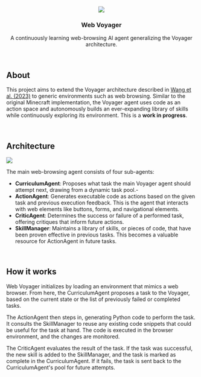 <!--- Banner -->
<br />
<p align="center">
<a href="#"><img src="https://i.ibb.co/7pKLTjw/image.png"></a>
<h3 align="center">Web Voyager</h3>
<p align="center">A continuously learning web-browsing AI agent generalizing the Voyager architecture.</p>


<!--- About --><br />
## About

This project aims to extend the Voyager architecture described in [Wang et al. (2023)](https://arxiv.org/abs/2305.16291) to generic environments such as web browsing.
Similar to the original Minecraft implementation, the Voyager agent uses code as an action space and autonomously builds an ever-expanding library of skills while continuously exploring its environment. This is a **work in progress**.

<!--- Architecture --><br />
## Architecture
<a href="#"><img src="https://github.com/MineDojo/Voyager/blob/main/images/pull.png?raw=true"></a>

The main web-browsing agent consists of four sub-agents:

- **CurriculumAgent**: Proposes what task the main Voyager agent should attempt next, drawing from a dynamic task pool.-
-  **ActionAgent**: Generates executable code as actions based on the given task and previous execution feedback. This is the agent that interacts with web elements like buttons, forms, and navigational elements.
- **CriticAgent**: Determines the success or failure of a performed task, offering critiques that inform future actions.
- **SkillManager**: Maintains a library of skills, or pieces of code, that have been proven effective in previous tasks. This becomes a valuable resource for ActionAgent in future tasks.

<!--- How it works --><br />
## How it works
Web Voyager initializes by loading an environment that mimics a web browser. From here, the CurriculumAgent proposes a task to the Voyager, based on the current state or the list of previously failed or completed tasks.

The ActionAgent then steps in, generating Python code to perform the task. It consults the SkillManager to reuse any existing code snippets that could be useful for the task at hand.
The code is executed in the browser environment, and the changes are monitored.

The CriticAgent evaluates the result of the task. If the task was successful, the new skill is added to the SkillManager, and the task is marked as complete in the CurriculumAgent.
If it fails, the task is sent back to the CurriculumAgent's pool for future attempts.
